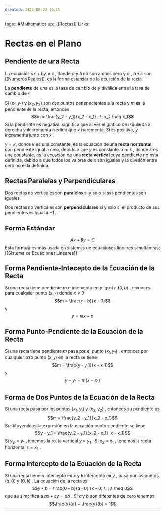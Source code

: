 ```yaml
---
created: 2022-08-22 10:15
---
```

tags:: #Mathematics 
up:: [[Rectas]]
Links: 
# Rectas en el Plano
## Pendiente de una Recta
La ecuación $ax+by=c$ , donde $a$ y $b$ no son ambos cero y $a$ , $b$ y $c$ son [[Numeros Reales]], es la forma estandar de la ecuación de la recta.

La **pendiente** de una es la tasa de cambio de $y$ dividida entre la tasa de cambio de $x$

Si $(x_1, y_1)$ y $(x_2, y_2)$ son dos puntos pertenecientes a la recta y $m$ es la pendiente de la recta, entonces $$m = \frac{y_2 - y_1}{x_2 - x_1} ; \; x_2 \neq x_1$$
Si la pendiente es negativa, significa que al ver el grafico de izquierda a derecha $y$ decrementa medida que $x$ incrementa. Si es positiva, $y$ incrementa junto con $x$ .

$y=k$, donde $k$ es una constante, es la ecuación de una **recta horizontal** con pendiente igual a cero, debido a que $y$ es constante. $x=k$ , donde $k$ es una constante, es la ecuación de una **recta vertical** cuya pendiente no esta definida, debido a que todos los valores de $x$ son iguales y la división entre cero no esta definida. 

## Rectas Paralelas y Perpendiculares
Dos rectas no verticales son **paralelas** si y solo si sus pendientes son iguales.

Dos rectas no verticales son **perpendiculares** si y solo si el producto de sus pendientes es igual a $-1$ .

## Forma Estándar
$$Ax+By = C$$
Esta formula es más usada en sistemas de ecuaciones lineares simultaneas; [[Sistema de Ecuaciones Lineares]]

## Forma Pendiente-Intecepto de la Ecuación de la Recta
Si una recta tiene pendiente $m$ e intercepto en $y$ igual a $(0, b)$ , entonces  para cualquier punto $(x,y)$ donde $x \neq 0$ $$m = \frac{y - b}{x - 0}$$ y $$y = mx + b$$
## Forma Punto-Pendiente de la Ecuación de la Recta
Si una recta tiene pendiente $m$ pasa por el punto $(x_1, y_1)$ , entonces por cualquier otro punto $(x,y)$ en la recta se tiene $$m = \frac{y - y_1}{x - x_1}$$ y $$y - y_1 = m(x - x_1)$$
## Forma de Dos Puntos de la Ecuación de la Recta
Si una recta pasa por los puntos $(x_1, y_1)$ y $(x_2, y_2)$ , entonces su pendiente es  $$m = \frac{y_2 - y_1}{x_2 - x_1}$$
Sustituyendo esta expresión en la ecuación punto-pendiente se tiene $$y - y_1 = \frac{y_2 - y_1}{x_2 - x_1} (x - x_1)$$
Si $y_2 = y_1$ , tenemos la recta vertical $y = y_1$ . Si $x_2 = x_1$ , tenemos la recta horizontal $x = x_1$ .

## Forma Intercepto de la Ecuación de la Recta
Si una recta tiene $a$ intercepto en $x$ y $b$ intercepto en $y$ , pasa por los puntos $(a,0$) y $(0, b)$ . La ecuación de la recta es $$y - b = \frac{0 - b}{a - 0} (x - 0) \; ; a \neq 0$$
que se simplifica a $bx + ay = ab$ . Si $a$ y $b$ son diferentes de cero tenemos $$\frac{x}{a} + \frac{y}{b} = 1$$

___
